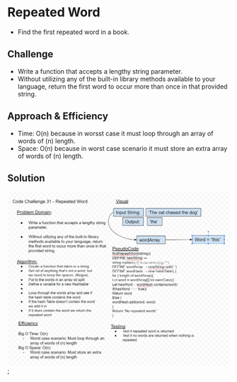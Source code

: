 # Repeated Word
* Find the first repeated word in a book.

## Challenge
* Write a function that accepts a lengthy string parameter.
* Without utilizing any of the built-in library methods available to your language, return the first word to occur more than once in that provided string.

## Approach & Efficiency
* Time: O(n) because in worsst case it must loop through an array of words of (n) length.
* Space: O(n) because in worst case scenario it must store an extra array of words of (n) length.

## Solution
![Whiteboard](repeatedwordeb.png);